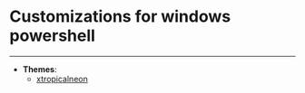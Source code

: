 # Customizations for windows powershell

---

- **Themes**:
    - [xtropicalneon](./xtropicalneon/xtropicalneon.json)